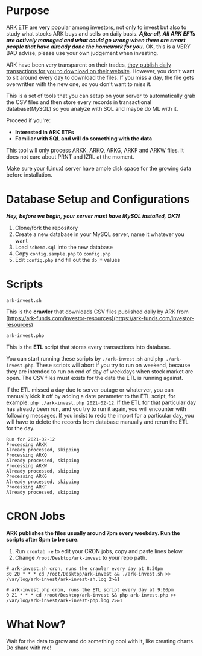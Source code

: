 # Purpose
[ARK ETF](https://ark-funds.com/) are very popular among investors, not only to invest but also to study what stocks ARK buys and sells on daily basis. ***After all, All ARK EFTs are actively managed and what could go wrong when there are smart people that have already done the homework for you.*** OK, this is a VERY BAD advise, please use your own judgement when investing.

ARK have been very transparent on their trades, [they publish daily transactions for you to download on their website](https://ark-funds.com/investor-resources). However, you don't want to sit around every day to download the files. If you miss a day, the file gets overwritten with the new one, so you don't want to miss it.

This is a set of tools that you can setup on your server to automatically grab the CSV files and then store every records in transactional database(MySQL) so you analyze with SQL and maybe do ML with it.

Proceed if you're:
 - **Interested in ARK ETFs**
 - **Familiar with SQL and will do something with the data**

This tool will only process ARKK, ARKQ, ARKG, ARKF and ARKW files. It does not care about PRNT and IZRL at the moment.

Make sure your (Linux) server have ample disk space for the growing data before installation.

# Database Setup and Configurations

***Hey, before we begin, your server must have MySQL installed, OK?!***

 1. Clone/fork the repository
 2. Create a new database in your MySQL server, name it whatever you want
 3. Load `schema.sql` into the new database
 4. Copy `config.sample.php` to `config.php`
 5. Edit `config.php` and fill out the `db_*` values

# Scripts

`ark-invest.sh`

This is the **crawler** that downloads CSV files published daily by ARK from [https://ark-funds.com/investor-resources](https://ark-funds.com/investor-resources)

`ark-invest.php`

This is the **ETL** script that stores every transactions into database.

You can start running these scripts by `./ark-invest.sh` and `php ./ark-invest.php`. These scripts will abort if you try to run on weekend, because they are intended to run on end of day of weekdays when stock market are open. The CSV files must exists for the date the ETL is running against.

If the ETL missed a day due to server outage or whaterver, you can manually kick it off by adding a date parameter to the ETL script, for example: `php ./ark-invest.php 2021-02-12`. If the ETL for that particular day has already been run, and you try to run it again, you will encounter with following messages. If you insist to redo the import for a particular day, you will have to delete the records from database manually and rerun the ETL for the day.

```
Run for 2021-02-12
Processing ARKK
Already processed, skipping
Processing ARKQ
Already processed, skipping
Processing ARKW
Already processed, skipping
Processing ARKG
Already processed, skipping
Processing ARKF
Already processed, skipping
```

# CRON Jobs

**ARK publishes the files usually around 7pm every weekday. Run the scripts after 8pm to be sure.**

1. Run `crontab -e` to edit your CRON jobs, copy and paste lines below.
2. Change `/root/Desktop/ark-invest` to your repo path.
```
# ark-invest.sh cron, runs the crawler every day at 8:30pm
30 20 * * * cd /root/Desktop/ark-invest && ./ark-invest.sh >> /var/log/ark-invest/ark-invest-sh.log 2>&1

# ark-invest.php cron, runs the ETL script every day at 9:00pm
0 21 * * * cd /root/Desktop/ark-invest && php ark-invest.php >> /var/log/ark-invest/ark-invest-php.log 2>&1
```

# What Now?
Wait for the data to grow and do something cool with it, like creating charts. Do share with me!

